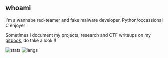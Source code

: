 ## whoami

I'm a wannabe red-teamer and fake malware developer, Python/occassional C enjoyer

Sometimes I document my projects, research and CTF writeups on my [gitbook](https://gatari.gitbook.io/), do take a look !!

![stats](https://github-readme-stats.vercel.app/api?username=gatariee&show_icons=true&theme=tokyonight&hide=contribs,issues)
![langs](https://github-readme-stats.vercel.app/api/top-langs/?username=gatariee&layout=compact&show_icons=true&theme=tokyonight&hide=javascript,html,)
